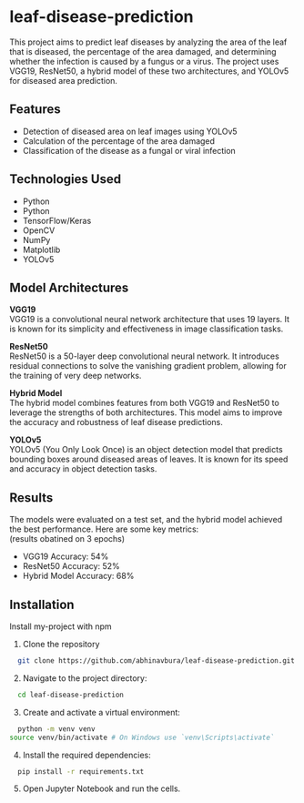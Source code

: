 
# leaf-disease-prediction

This project aims to predict leaf diseases by analyzing the area of the leaf that is diseased, the percentage of the area damaged, and determining whether the infection is caused by a fungus or a virus. The project uses VGG19, ResNet50, a hybrid model of these two architectures, and YOLOv5 for diseased area prediction.




## Features

- Detection of diseased area on leaf images using YOLOv5
- Calculation of the percentage of the area damaged
- Classification of the disease as a fungal or viral infection



## Technologies Used

- Python
- Python
- TensorFlow/Keras
- OpenCV
- NumPy
- Matplotlib
- YOLOv5


## Model Architectures
**VGG19**\
VGG19 is a convolutional neural network architecture that uses 19 layers. It is known for its simplicity and effectiveness in image classification tasks.

**ResNet50**\
ResNet50 is a 50-layer deep convolutional neural network. It introduces residual connections to solve the vanishing gradient problem, allowing for the training of very deep networks.

**Hybrid Model**\
The hybrid model combines features from both VGG19 and ResNet50 to leverage the strengths of both architectures. This model aims to improve the accuracy and robustness of leaf disease predictions.

**YOLOv5**\
YOLOv5 (You Only Look Once) is an object detection model that predicts bounding boxes around diseased areas of leaves. It is known for its speed and accuracy in object detection tasks.
## Results
The models were evaluated on a test set, and the hybrid model achieved the best performance. Here are some key metrics:\
(results obatined on 3 epochs)
- VGG19 Accuracy: 54%
- ResNet50 Accuracy: 52%
- Hybrid Model Accuracy: 68%

## Installation

Install my-project with npm
1. Clone the repository
```bash
  git clone https://github.com/abhinavbura/leaf-disease-prediction.git
```
2. Navigate to the project directory:
```bash
  cd leaf-disease-prediction
```
3. Create and activate a virtual environment:
```bash
  python -m venv venv
source venv/bin/activate # On Windows use `venv\Scripts\activate`
```
4. Install the required dependencies:
```bash
  pip install -r requirements.txt
```
5. Open Jupyter Notebook and run the cells.
